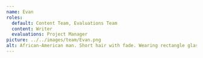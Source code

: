 ```yaml
---
name: Evan
roles:
  default: Content Team, Evaluations Team
  content: Writer
  evaluations: Project Manager
picture: ../../images/team/Evan.png
alt: African-American man. Short hair with fade. Wearing rectangle glasses. White shirt, with blue blazer.
---
```

